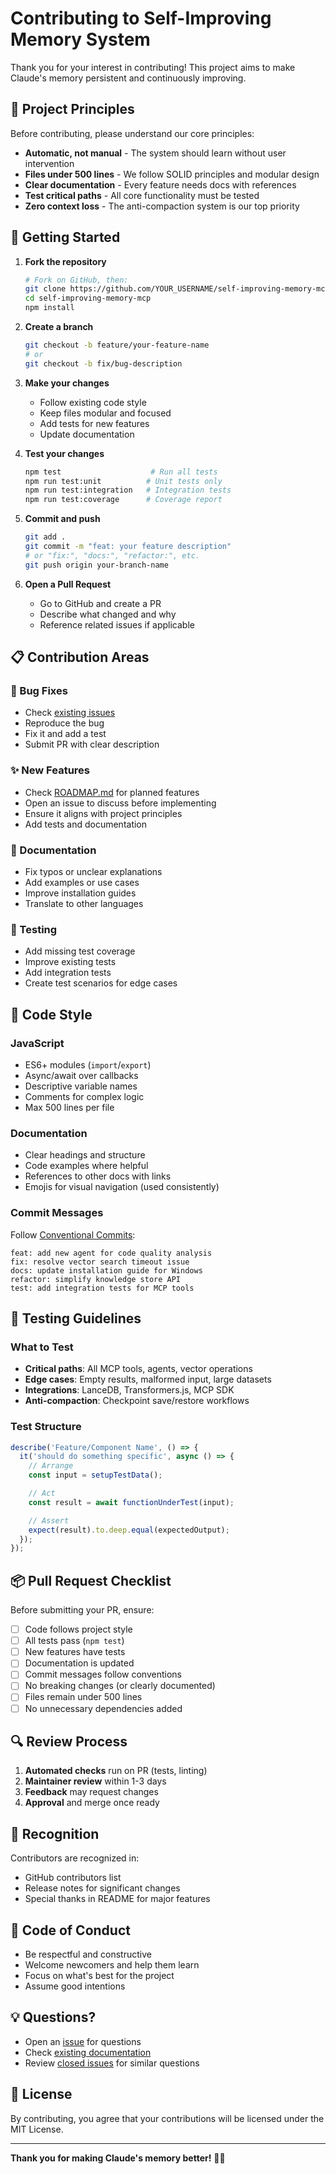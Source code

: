 # Contributing to Self-Improving Memory System

Thank you for your interest in contributing! This project aims to make Claude's memory persistent and continuously improving.

## 🎯 Project Principles

Before contributing, please understand our core principles:

- **Automatic, not manual** - The system should learn without user intervention
- **Files under 500 lines** - We follow SOLID principles and modular design
- **Clear documentation** - Every feature needs docs with references
- **Test critical paths** - All core functionality must be tested
- **Zero context loss** - The anti-compaction system is our top priority

## 🚀 Getting Started

1. **Fork the repository**
   ```bash
   # Fork on GitHub, then:
   git clone https://github.com/YOUR_USERNAME/self-improving-memory-mcp.git
   cd self-improving-memory-mcp
   npm install
   ```

2. **Create a branch**
   ```bash
   git checkout -b feature/your-feature-name
   # or
   git checkout -b fix/bug-description
   ```

3. **Make your changes**
   - Follow existing code style
   - Keep files modular and focused
   - Add tests for new features
   - Update documentation

4. **Test your changes**
   ```bash
   npm test                    # Run all tests
   npm run test:unit          # Unit tests only
   npm run test:integration   # Integration tests
   npm run test:coverage      # Coverage report
   ```

5. **Commit and push**
   ```bash
   git add .
   git commit -m "feat: your feature description"
   # or "fix:", "docs:", "refactor:", etc.
   git push origin your-branch-name
   ```

6. **Open a Pull Request**
   - Go to GitHub and create a PR
   - Describe what changed and why
   - Reference related issues if applicable

## 📋 Contribution Areas

### 🐛 Bug Fixes
- Check [existing issues](https://github.com/SuperPiTT/self-improving-memory-mcp/issues)
- Reproduce the bug
- Fix it and add a test
- Submit PR with clear description

### ✨ New Features
- Check [ROADMAP.md](ROADMAP.md) for planned features
- Open an issue to discuss before implementing
- Ensure it aligns with project principles
- Add tests and documentation

### 📖 Documentation
- Fix typos or unclear explanations
- Add examples or use cases
- Improve installation guides
- Translate to other languages

### 🧪 Testing
- Add missing test coverage
- Improve existing tests
- Add integration tests
- Create test scenarios for edge cases

## 🎨 Code Style

### JavaScript
- ES6+ modules (`import`/`export`)
- Async/await over callbacks
- Descriptive variable names
- Comments for complex logic
- Max 500 lines per file

### Documentation
- Clear headings and structure
- Code examples where helpful
- References to other docs with links
- Emojis for visual navigation (used consistently)

### Commit Messages
Follow [Conventional Commits](https://www.conventionalcommits.org/):

```
feat: add new agent for code quality analysis
fix: resolve vector search timeout issue
docs: update installation guide for Windows
refactor: simplify knowledge store API
test: add integration tests for MCP tools
```

## 🧪 Testing Guidelines

### What to Test
- **Critical paths**: All MCP tools, agents, vector operations
- **Edge cases**: Empty results, malformed input, large datasets
- **Integrations**: LanceDB, Transformers.js, MCP SDK
- **Anti-compaction**: Checkpoint save/restore workflows

### Test Structure
```javascript
describe('Feature/Component Name', () => {
  it('should do something specific', async () => {
    // Arrange
    const input = setupTestData();

    // Act
    const result = await functionUnderTest(input);

    // Assert
    expect(result).to.deep.equal(expectedOutput);
  });
});
```

## 📦 Pull Request Checklist

Before submitting your PR, ensure:

- [ ] Code follows project style
- [ ] All tests pass (`npm test`)
- [ ] New features have tests
- [ ] Documentation is updated
- [ ] Commit messages follow conventions
- [ ] No breaking changes (or clearly documented)
- [ ] Files remain under 500 lines
- [ ] No unnecessary dependencies added

## 🔍 Review Process

1. **Automated checks** run on PR (tests, linting)
2. **Maintainer review** within 1-3 days
3. **Feedback** may request changes
4. **Approval** and merge once ready

## 🌟 Recognition

Contributors are recognized in:
- GitHub contributors list
- Release notes for significant changes
- Special thanks in README for major features

## 🤝 Code of Conduct

- Be respectful and constructive
- Welcome newcomers and help them learn
- Focus on what's best for the project
- Assume good intentions

## 💡 Questions?

- Open an [issue](https://github.com/SuperPiTT/self-improving-memory-mcp/issues) for questions
- Check [existing documentation](docs/)
- Review [closed issues](https://github.com/SuperPiTT/self-improving-memory-mcp/issues?q=is%3Aissue+is%3Aclosed) for similar questions

## 📄 License

By contributing, you agree that your contributions will be licensed under the MIT License.

---

**Thank you for making Claude's memory better!** 🧠✨
